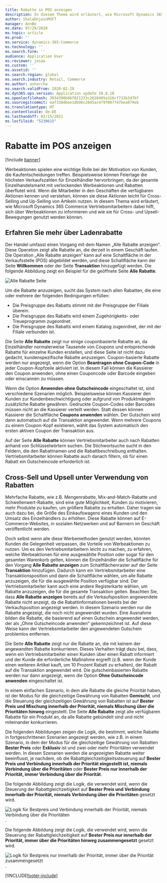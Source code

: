 ```yaml
---
title: Rabatte in POS anzeigen
description: In diesem Thema wird erläutert, wie Microsoft Dynamics 365 Commerce Vertriebsmitarbeitern dabei hilft, sich über Werbeaktionen zu informieren und wie sie für Cross- und Upsell-Bewegungen genutzt werden können.
author: ShalabhjainMSFT
manager: AnnBe
ms.date: 07/29/2020
ms.topic: article
ms.prod: ''
ms.service: dynamics-365-Commerce
ms.technology: ''
ms.search.form: ''
audience: Application User
ms.reviewer: josaw
ms.custom: ''
ms.assetid: ''
ms.search.region: global
ms.search.industry: Retail, Commerce
ms.author: asharchw
ms.search.validFrom: 2020-02-28
ms.dyn365.ops.version: Application update 10.0.10
ms.openlocfilehash: 3934390b86f821233c2620405e316cf732b3d7bf
ms.sourcegitcommit: eaf330dbee1db96c20d5ac479f007747bea079eb
ms.translationtype: HT
ms.contentlocale: de-DE
ms.lasthandoff: 02/15/2021
ms.locfileid: "5230615"
---
```

# <a name="show-discounts-in-pos"></a>Rabatte im POS anzeigen

[!include [banner](includes/banner.md)]

Werbeaktionen spielen eine wichtige Rolle bei der Motivation von Kunden, die Kaufentscheidungen treffen. Beispielsweise können Feiertage die höchsten Verkaufszahlen für Einzelhändler hervorbringen, da der gesamte Einzelhandelsmarkt mit verlockenden Werbeaktionen und Rabatten überflutet wird. Wenn die Mitarbeiter in den Geschäften die verfügbaren Aktionen kennen und verstehen, können sie diese Aktionen leicht für Cross-Selling und Up-Selling von Artikeln nutzen. In diesem Thema wird erläutert, wie Microsoft Dynamics 365 Commerce Vertriebsmitarbeitern dabei hilft, sich über Werbeaktionen zu informieren und wie sie für Cross- und Upsell-Bewegungen genutzt werden können.

## <a name="learn-about-store-discounts"></a>Erfahren Sie mehr über Ladenrabatte

Der Handel umfasst einen Vorgang mit dem Namen „Alle Rabatte anzeigen“. Diese Operation zeigt alle Rabatte an, die derzeit in einem Geschäft laufen. Die Operation „Alle Rabatte anzeigen“ kann auf eine Schaltfläche in der Verkaufsstelle (POS) abgebildet werden, und diese Schaltfläche kann der Seite **Willkommen** oder der Seite **Transaktion** hinzugefügt werden. Die folgende Abbildung zeigt ein Beispiel für die geöffnete Seite **Alle Rabatte**.

![Alle Rabatte Seite](./media/View_all_discounts.png "Alle Rabatte Seite")

Um die Rabatte anzuzeigen, sucht das System nach allen Rabatten, die eine oder mehrere der folgenden Bedingungen erfüllen:

- Die Preisgruppe des Rabatts stimmt mit der Preisgruppe der Filiale überein.
- Die Preisgruppe des Rabatts wird einem Zugehörigkeits- oder Treueprogramm zugeordnet.
- Die Preisgruppe des Rabatts wird einem Katalog zugeordnet, der mit der Filiale verbunden ist.

Die Seite **Alle Rabatte** zeigt nur einige couponbasierte Rabatte an, da Einzelhändler normalerweise Tausende von Coupons und entsprechende Rabatte für einzelne Kunden erstellen, und diese Seite ist nicht dazu gedacht, kundenspezifische Rabatte anzuzeigen. Coupon-basierte Rabatte werden nur angezeigt, wenn die Option **Beantragen ohne Coupon-Code** in jeder Coupon-Kopfzeile aktiviert ist. In diesem Fall können die Kassierer den Coupon anwenden, ohne einen Couponcode oder Barcode eingeben oder einscannen zu müssen.

Wenn die Option **Anwenden ohne Gutscheincode** eingeschaltet ist, sind verschiedene Szenarien möglich. Beispielsweise können Kassierer den Kunden zur Kundenbeschwichtigung oder aufgrund von Produktmängeln zusätzliche Rabatte gewähren. Gedruckte Coupon-Codes oder Barcodes müssen nicht an die Kassierer verteilt werden. Statt dessen können Kassierer die Schaltfläche **Coupons anwenden** wählen. Der Gutschein wird dann automatisch auf die Transaktion angewendet. Wenn mehrere Coupons zu einem Coupon-Kopf existieren, wählt das System automatisch den ersten aktiven Coupon der Transaktion aus.

Auf der Seite **Alle Rabatte** können Vertriebsmitarbeiter auch nach Rabatten anhand von Schlüsselwörtern suchen. Die Stichwortsuche sucht in den Feldern, die den Rabattnamen und die Rabattbeschreibung enthalten. Vertriebsmitarbeiter können Rabatte auch danach filtern, ob für einen Rabatt ein Gutscheincode erforderlich ist.

## <a name="cross-sell-and-upsell-by-using-discounts"></a>Cross-Sell und Upsell unter Verwendung von Rabatten

Mehrfache Rabatte, wie z.B. Mengenrabatte, Mix-and-Match-Rabatte und Schwellenwert-Rabatte, sind eine gute Möglichkeit, Kunden zu motivieren, mehr Produkte zu kaufen, um größere Rabatte zu erhalten. Daher tragen sie auch dazu bei, die Größe des Einkaufswagens eines Kunden und den Umsatz des Einzelhändlers zu erhöhen. Diese Rabatte können auf E-Commerce-Websites, in sozialen Netzwerken und auf Bannern im Geschäft veröffentlicht werden.

Doch selbst wenn alle diese Werbemethoden genutzt werden, könnten Kunden die Gelegenheit verpassen, die Vorteile von Werbeaktionen zu nutzen. Um es den Vertriebsmitarbeitern leicht zu machen, zu erfahren, welche Werbeaktionen für eine ausgewählte Position oder sogar für den gesamten Warenkorb gelten, können die Einzelhändler die Schaltfläche für den Vorgang **Alle Rabatte anzeigen** zum Schaltflächenraster auf der Seite **Transaktion** hinzufügen. Dadurch kann ein Vertriebsmitarbeiter eine Transaktionsposition und dann die Schaltfläche wählen, um alle Rabatte anzuzeigen, die für die ausgewählte Position verfügbar sind. Der Vertriebsmitarbeiter kann auch eine andere Registerkarte wählen, um Rabatte anzuzeigen, die für die gesamte Transaktion gelten. Beachten Sie, dass **Alle Rabatte anzeigen** bereits auf die Verkaufsposition angewendete Rabatte nicht anzeigt, da die Rabattinformationen bereits bei der Verkaufsposition angezeigt werden. In diesem Szenario werden nur die Rabatte angezeigt, die noch nicht angewendet wurden. Eine Ausnahme bilden die Rabatte, die basierend auf einen Gutschein angewendet werden, der als „Ohne Gutscheincode anwenden“ gekennzeichnet ist. Auf diese Weise kann der Vertriebsmitarbeiter den angewendeten Gutschein problemlos entfernen.

Die Seite **Alle Rabatte** zeigt nur die Rabatte an, die mit keinem der angewandten Rabatte konkurrieren. Dieses Verhalten trägt dazu bei, dass, wenn ein Vertriebsmitarbeiter einen Kunden über einen Rabatt informiert und der Kunde die erforderliche Maßnahme ergreift (z.B. wenn der Kunde einen weiteren Artikel kauft, um 10 Prozent Rabatt zu erhalten), der Rabatt auf die Transaktion angewendet wird. Die gutscheinbasierten Rabatte werden nur dann angezeigt, wenn die Option **Ohne Gutscheincode anwenden** eingeschaltet ist.

In einem einfachen Szenario, in dem alle Rabatte die gleiche Priorität haben, ist der Modus für die gleichzeitige Gewährung von Rabatten **Gemischt**, und die Steuerung der gleichzeitigen Gewährung von Rabatten ist auf **Bester Preis und Mischung innerhalb der Priorität, niemals Mischung über die Prioritäten hinweg** eingestellt. Die Seite **Alle Rabatte** zeigt alle verfügbaren Rabatte für ein Produkt an, da alle Rabatte gebündelt sind und nicht miteinander konkurrieren.

Die folgenden Abbildungen zeigen die Logik, die bestimmt, welche Rabatte in fortgeschrittenen Szenarien angezeigt werden, wie z.B. in einem Szenario, in dem der Modus für die gleichzeitige Gewährung von Rabatten **Bester Preis** oder **Exklusiv** ist und zwei oder mehr Prioritäten verwendet werden. In diesen Szenarien werden die angezeigten Rabatte weiter beeinflusst, je nachdem, ob die Rabattgleichzeitigkeitssteuerung auf **Bester Preis und Verbindung innerhalb der Priorität eingestellt ist, niemals Verbindung über die Prioritäten** oder **Bester Preis nur innerhalb der Priorität, immer Verbindung über die Priorität**.

Die folgende Abbildung zeigt die Logik, die verwendet wird, wenn die Steuerung der Rabattgleichzeitigkeit auf **Bester Preis und Verbindung innerhalb der Priorität, niemals Verbindung über die Prioritäten** gesetzt wird.

![Logik für Bestpreis und Verbindung innerhalb der Priorität, niemals Verbindung über die Prioritäten](./media/Model_1.png "Logik für den besten Preis und die Verbindung innerhalb der Priorität, niemals über die Prioritäten hinweg").

Die folgende Abbildung zeigt die Logik, die verwendet wird, wenn die Steuerung der Rabattgleichzeitigkeit auf **Bester Preis nur innerhalb der Priorität, immer über die Prioritäten hinweg zusammengesetzt** gesetzt wird.

![Logik für Bestpreis nur innerhalb der Priorität, immer über die Priorität zusammengesetzt](./media/Model_2.png "Logik für den besten Preis nur innerhalb der Priorität, immer zusammengesetzt über die Priorität").


[!INCLUDE[footer-include](../includes/footer-banner.md)]